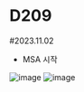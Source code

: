 # D209

#2023.11.02
- MSA 시작

![image](/uploads/2a65d45e9cc46d599e14012e77c907e1/image.png)
![image](/uploads/2a73aba87369219e471bfebd138c8cad/image.png)
